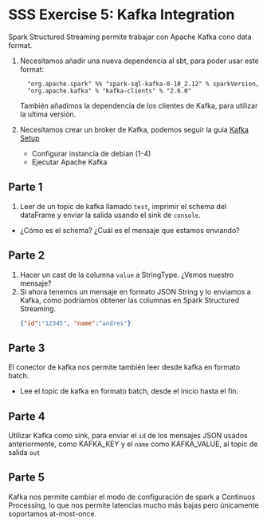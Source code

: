 # SSS Exercise 5: Kafka Integration

Spark Structured Streaming permite trabajar con Apache Kafka cono data format.

1. Necesitamos añadir una nueva dependencia al sbt, para poder usar este format:

    ```
      "org.apache.spark" %% "spark-sql-kafka-0-10_2.12" % sparkVersion,
      "org.apache.kafka" % "kafka-clients" % "2.6.0"
    ```
    
    También añadimos la dependencia de los clientes de Kafka, para utilizar la ultima versión.
    
2. Necesitamos crear un broker de Kafka, podemos seguir la guia [Kafka Setup](../../../../../../../../../../../../proyecto/vm_setup.md)
    * Configurar instancía de debian (1-4)
    * Ejecutar Apache Kafka


## Parte 1
1. Leer de un topic de kafka llamado `test`, imprimir el schema del dataFrame y enviar la salida usando el sink de `console`.

* ¿Cómo es el schema? ¿Cuál es el mensaje que estamos enviando?

## Parte 2
1. Hacer un cast de la columna `value` a StringType. ¿Vemos nuestro mensaje?
2. Si ahora tenemos un mensaje en formato JSON String y lo enviamos a Kafka, como podríamos obtener las columnas en Spark Structured Streaming.
    ```json
    {"id":"12345", "name":"andres"}
    ```
## Parte 3
El conector de kafka nos permite también leer desde kafka en formato batch.

* Lee el topic de kafka en formato batch, desde el inicio hasta el fin.

## Parte 4
Utilizar Kafka como sink, para enviar  el `id` de los mensajes JSON usados anteriormente, como KAFKA_KEY y el `name`
como KAFKA_VALUE, al topic de salida `out`

## Parte 5
Kafka nos permite cambiar el modo de configuración de spark a Continuos Processing, lo que nos permite latencias mucho más bajas
pero únicamente soportamos at-most-once.

